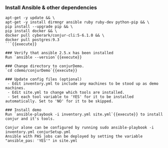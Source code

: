 
### Install Ansible & other dependencies
```
apt-get -y update && \
apt-get -y install dirmngr ansible ruby ruby-dev python-pip && \
pip install --upgrade pip && \
pip install docker && \
docker pull cyberark/conjur-cli:5-6.1.0 && \
docker pull postgres:9.3
```{{execute}}

### Verify that ansible 2.5.x has been installed 
Run `ansible --version`{{execute}}
 
### Change directory to conjurDemo.
`cd cdemo/conjurDemo`{{execute}}

### Update config files (optional)
 - Edit inventory.yml to include any machines to be stood up as demo machines.
 - Edit site.yml to change which tools are installed. 
 - Set each tool variable to 'YES' for it to be installed automatically. Set to 'NO' for it to be skipped.

### Install demo
Run `ansible-playbook -i inventory.yml site.yml`{{execute}} to install conjur and it's tools.

Conjur alone can be configured by running sudo ansible-playbook -i inventory.yml conjurSetup.yml
Ansible with PAS jobs can be deployed by setting the variable "ansible_pas: 'YES'" in site.yml
